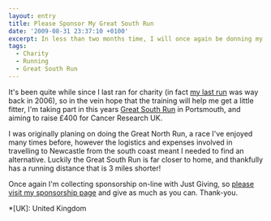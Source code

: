 ```yaml
---
layout: entry
title: Please Sponsor My Great South Run
date: '2009-08-31 23:37:10 +0100'
excerpt: In less than two months time, I will once again be donning my running shoes to raise money for Cancer Research UK.
tags:
  - Charity
  - Running
  - Great South Run
---
```

It's been quite while since I last ran for charity (in fact [my last run][1] was way back in 2006), so in the vein hope that the training will help me get a little fitter, I'm taking part in this years [Great South Run][2] in Portsmouth, and aiming to raise £400 for Cancer Research UK.

I was originally planing on doing the Great North Run, a race I've enjoyed many times before, however the logistics and expenses involved in travelling to Newcastle from the south coast meant I needed to find an alternative. Luckily the Great South Run is far closer to home, and thankfully has a running distance that is 3 miles shorter!

Once again I'm collecting sponsorship on-line with Just Giving, so [please visit my sponsorship page][3] and give as much as you can. Thank-you.

[1]: http://lloydyweb.paulrobertlloyd.com/blog/2006/05/great_manchester_run_2006.php
[2]: http://www.greatrun.org/events/event.aspx?id=12
[3]: http://www.justgiving.com/paulrobertlloyd-gsr09

*[UK]: United Kingdom